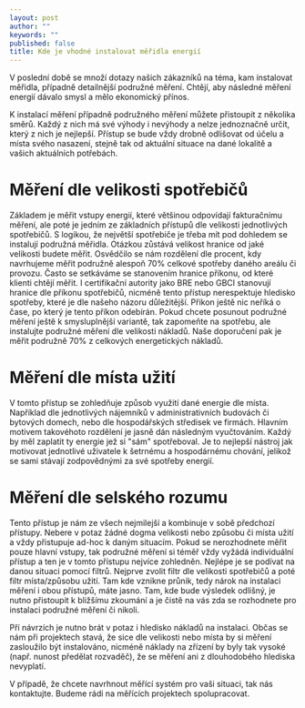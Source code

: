 ```yaml
---
layout: post
author: ""
keywords: ""
published: false
title: Kde je vhodné instalovat měřidla energií
---
```


V poslední době se množí dotazy našich zákazníků na téma, kam instalovat měřidla, případně detailnější podružné měření. Chtějí, aby následné měření energií dávalo smysl a mělo ekonomický přínos.

K instalací měření případně podružného měření můžete přistoupit z několika směrů. Každý z nich má své výhody i nevýhody a nelze jednoznačně určit, který z nich je nejlepší. Přístup se bude vždy drobně odlišovat od účelu a místa svého nasazení, stejně tak od aktuální situace na dané lokalitě a vašich aktuálních potřebách.

Měření dle velikosti spotřebičů
===============================
Základem je měřit vstupy energií, které většinou odpovídají fakturačnímu měření, ale poté je jedním ze základních přístupů dle velikosti jednotlivých spotřebičů. S logikou, že největší spotřebiče je třeba mít pod dohledem se instalují podružná měřidla. Otázkou zůstává velikost hranice od jaké velikosti budete měřit. Osvědčilo se nám rozdělení dle procent, kdy navrhujeme měřit podružně alespoň 70% celkové spotřeby daného areálu či provozu. Často se setkáváme se stanovením hranice příkonu, od které klienti chtějí měřit. I certifikační autority jako BRE nebo GBCI stanovují hranice dle příkonu spotřebičů, nicméně tento přístup nerespektuje hledisko spotřeby, které je dle našeho názoru důležitější. Přikon ještě nic neříká o čase, po který je tento příkon odebírán. Pokud chcete posunout podružné měření ještě k smysluplnější variantě, tak zapomeňte na spotřebu, ale instalujte podružné měření dle velikosti nákladů. Naše doporučení pak je měřit podružně 70% z celkových energetických nákladů.

Měření dle místa užití
=====================
V tomto přístup se zohledňuje způsob využití dané energie dle místa. Například dle jednotlivých nájemníků v administrativních budovách či bytových domech, nebo dle hospodářských středisek ve firmách. Hlavním motivem takovéhoto rozdělení je jasně dán následným vyučtováním. Každý by měl zaplatit ty energie jež si "sám" spotřeboval. Je to nejlepší nástroj jak motivovat jednotlivé uživatele k šetrnému a hospodárnému chování, jelikož se sami stávají zodpovědnými za své spotřeby energií.

Měření dle selského rozumu
====================

Tento přístup je nám ze všech nejmilejší a kombinuje v sobě předchozí přístupy. Nebere v potaz žádné dogma velikosti nebo způsobu či místa užití a vždy přistupuje ad-hoc k daným situacím. Pokud se nerozhodnete měřit pouze hlavní vstupy, tak podružné měření si téměř vždy vyžádá individuální přístup a ten je v tomto přístupu nejvíce zohledněn. Nejlépe je se podívat na danou situaci pomocí filtrů. Nejprve zvolit filtr dle velikosti spotřebičů a poté filtr místa/způsobu užití. Tam kde vznikne průnik, tedy nárok na instalaci měření i obou přístupů, máte jasno. Tam, kde bude výsledek odlišný, je nutno přistoupit k bližšímu zkoumání a je čistě na vás zda se rozhodnete pro instalaci podružné měření či nikoli.

Pří návrzích je nutno brát v potaz i hledisko nákladů na instalaci. Občas se nám při projektech stavá, že sice dle velikosti nebo místa by si měření zasloužilo být instalováno, nicméně náklady na zřízení by byly tak vysoké (např. nunost předělat rozvaděč), že se měření ani z dlouhodobého hlediska nevyplatí.


V případě, že chcete navrhnout měřící systém pro vaši situaci, tak nás kontaktujte. Budeme rádi na měřících projektech spolupracovat.
